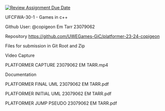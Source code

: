 [![Review Assignment Due Date](https://classroom.github.com/assets/deadline-readme-button-24ddc0f5d75046c5622901739e7c5dd533143b0c8e959d652212380cedb1ea36.svg)](https://classroom.github.com/a/lIdmYndT)

UFCFWA-30-1 - Games in c++

Github User:
@copigeon
Em Tarr 23079062

Repository
https://github.com/UWEGames-GiC/platformer-23-24-copigeon

Files for submission in Git Root and Zip

Video Capture

PLATFORMER CAPTURE 23079062 EM TARR.mp4

Documentation

PLATFORMER FINAL UML 23079062 EM TARR.pdf

PLATFORMER INITIAL UML 23079062 EM TARR.pdf

PLATFORMER JUMP PSEUDO 23079062 EM TARR.pdf
